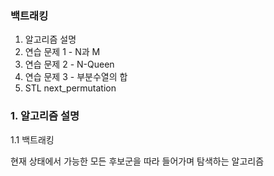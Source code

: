 ### 백트래킹

1. 알고리즘 설명
2. 연습 문제 1 - N과 M
3. 연습 문제 2 - N-Queen
4. 연습 문제 3 - 부분수열의 합
5. STL next_permutation

### 1. 알고리즘 설명
1.1 백트래킹

현재 상태에서 가능한 모든 후보군을 따라 들어가며 탐색하는 알고리즘
